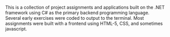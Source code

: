 This is a collection of project assignments and applications built on the .NET framework using C# as the primary backend programming
language.  Several early exercises were coded to output to the terminal.  Most assignments were built with a frontend using HTML-5, CSS, and sometimes javascript.
